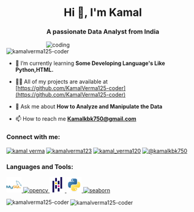 <h1 align="center">Hi 👋, I'm Kamal</h1>
<h3 align="center">A passionate Data Analyst from India</h3>

<img align="right" alt="coding" width="400" src="https://www.google.com/url?sa=i&url=https%3A%2F%2Fblog.olgaberezovsky.com%2Ftagged%2Fdata-science&psig=AOvVaw34_1m6afqNUxPWoSVzTcvq&ust=1729501490836000&source=images&cd=vfe&opi=89978449&ved=0CBMQjRxqFwoTCPjWx6PNnIkDFQAAAAAdAAAAABAZ">

<p align="left"> <img src="https://komarev.com/ghpvc/?username=kamalverma125-coder&label=Profile%20views&color=0e75b6&style=flat" alt="kamalverma125-coder" /> </p>

- 🌱 I’m currently learning **Some Developing Language's Like Python,HTML.**

- 👨‍💻 All of my projects are available at [https://github.com/KamalVerma125-coder](https://github.com/KamalVerma125-coder)

- 💬 Ask me about **How to Analyze and Manipulate the Data**

- 📫 How to reach me **Kamalkbk750@gmail.com**

<h3 align="left">Connect with me:</h3>
<p align="left">
<a href="https://linkedin.com/in/kamal verma" target="blank"><img align="center" src="https://raw.githubusercontent.com/rahuldkjain/github-profile-readme-generator/master/src/images/icons/Social/linked-in-alt.svg" alt="kamal verma" height="30" width="40" /></a>
<a href="https://kaggle.com/kamalverma123" target="blank"><img align="center" src="https://raw.githubusercontent.com/rahuldkjain/github-profile-readme-generator/master/src/images/icons/Social/kaggle.svg" alt="kamalverma123" height="30" width="40" /></a>
<a href="https://instagram.com/kamal_verma120" target="blank"><img align="center" src="https://raw.githubusercontent.com/rahuldkjain/github-profile-readme-generator/master/src/images/icons/Social/instagram.svg" alt="kamal_verma120" height="30" width="40" /></a>
<a href="https://www.hackerrank.com/@kamalkbk750" target="blank"><img align="center" src="https://raw.githubusercontent.com/rahuldkjain/github-profile-readme-generator/master/src/images/icons/Social/hackerrank.svg" alt="@kamalkbk750" height="30" width="40" /></a>
</p>

<h3 align="left">Languages and Tools:</h3>
<p align="left"> <a href="https://www.mysql.com/" target="_blank" rel="noreferrer"> <img src="https://raw.githubusercontent.com/devicons/devicon/master/icons/mysql/mysql-original-wordmark.svg" alt="mysql" width="40" height="40"/> </a> <a href="https://opencv.org/" target="_blank" rel="noreferrer"> <img src="https://www.vectorlogo.zone/logos/opencv/opencv-icon.svg" alt="opencv" width="40" height="40"/> </a> <a href="https://pandas.pydata.org/" target="_blank" rel="noreferrer"> <img src="https://raw.githubusercontent.com/devicons/devicon/2ae2a900d2f041da66e950e4d48052658d850630/icons/pandas/pandas-original.svg" alt="pandas" width="40" height="40"/> </a> <a href="https://www.python.org" target="_blank" rel="noreferrer"> <img src="https://raw.githubusercontent.com/devicons/devicon/master/icons/python/python-original.svg" alt="python" width="40" height="40"/> </a> <a href="https://seaborn.pydata.org/" target="_blank" rel="noreferrer"> <img src="https://seaborn.pydata.org/_images/logo-mark-lightbg.svg" alt="seaborn" width="40" height="40"/> </a> </p>

<p><img align="left" src="https://github-readme-stats.vercel.app/api/top-langs?username=kamalverma125-coder&show_icons=true&locale=en&layout=compact" alt="kamalverma125-coder" /></p>

<p>&nbsp;<img align="center" src="https://github-readme-stats.vercel.app/api?username=kamalverma125-coder&show_icons=true&locale=en" alt="kamalverma125-coder" /></p>
